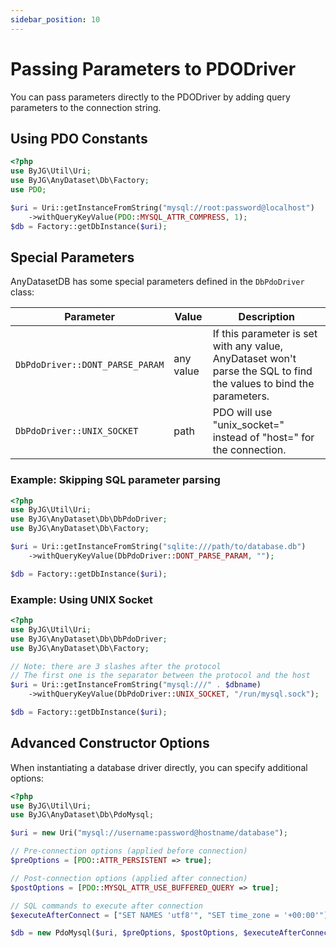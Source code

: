 ```yaml
---
sidebar_position: 10
---
```


# Passing Parameters to PDODriver

You can pass parameters directly to the PDODriver by adding query parameters to the connection string.

## Using PDO Constants

```php
<?php
use ByJG\Util\Uri;
use ByJG\AnyDataset\Db\Factory;
use PDO;

$uri = Uri::getInstanceFromString("mysql://root:password@localhost")
    ->withQueryKeyValue(PDO::MYSQL_ATTR_COMPRESS, 1);
$db = Factory::getDbInstance($uri);
```

## Special Parameters

AnyDatasetDB has some special parameters defined in the `DbPdoDriver` class:

| Parameter                       | Value     | Description                                                                                                        |
|---------------------------------|-----------|--------------------------------------------------------------------------------------------------------------------|
| `DbPdoDriver::DONT_PARSE_PARAM` | any value | If this parameter is set with any value, AnyDataset won't parse the SQL to find the values to bind the parameters. |
| `DbPdoDriver::UNIX_SOCKET`      | path      | PDO will use "unix_socket=" instead of "host=" for the connection.                                                 |

### Example: Skipping SQL parameter parsing

```php
<?php
use ByJG\Util\Uri;
use ByJG\AnyDataset\Db\DbPdoDriver;
use ByJG\AnyDataset\Db\Factory;

$uri = Uri::getInstanceFromString("sqlite:///path/to/database.db")
    ->withQueryKeyValue(DbPdoDriver::DONT_PARSE_PARAM, "");

$db = Factory::getDbInstance($uri);
```

### Example: Using UNIX Socket

```php
<?php
use ByJG\Util\Uri;
use ByJG\AnyDataset\Db\DbPdoDriver;
use ByJG\AnyDataset\Db\Factory;

// Note: there are 3 slashes after the protocol
// The first one is the separator between the protocol and the host
$uri = Uri::getInstanceFromString("mysql:///" . $dbname)
    ->withQueryKeyValue(DbPdoDriver::UNIX_SOCKET, "/run/mysql.sock");

$db = Factory::getDbInstance($uri);
```

## Advanced Constructor Options

When instantiating a database driver directly, you can specify additional options:

```php
<?php
use ByJG\Util\Uri;
use ByJG\AnyDataset\Db\PdoMysql;

$uri = new Uri("mysql://username:password@hostname/database");

// Pre-connection options (applied before connection)
$preOptions = [PDO::ATTR_PERSISTENT => true];

// Post-connection options (applied after connection)
$postOptions = [PDO::MYSQL_ATTR_USE_BUFFERED_QUERY => true];

// SQL commands to execute after connection
$executeAfterConnect = ["SET NAMES 'utf8'", "SET time_zone = '+00:00'"];

$db = new PdoMysql($uri, $preOptions, $postOptions, $executeAfterConnect);
```
